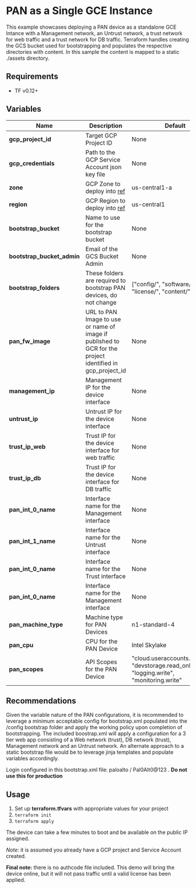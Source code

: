 # PAN as a Single GCE Instance

This example showcases deploying a PAN device as a standalone GCE Intance with a Management network, an Untrust network, a trust network for web traffic and a trust network for DB traffic. Terraform handles creating the GCS bucket used for bootstrapping and populates the respective directories with content. In this sample the content is mapped to a static ./assets directory. 

## Requirements
* TF v0.12+

## Variables

Name   |   Description   |   Default  
--- | --- | --- 
**gcp_project_id** | Target GCP Project ID | None 
**gcp_credentials** | Path to the GCP Service Account json key file | None 
**zone** | GCP Zone to deploy into [ref](https://cloud.google.com/compute/docs/regions-zones/) | us-central1-a 
**region** | GCP Region to deploy into [ref](https://cloud.google.com/compute/docs/regions-zones/) | us-central1 
**bootstrap_bucket** | Name to use for the bootstrap bucket | None 
**bootstrap_bucket_admin** | Email of the GCS Bucket Admin | None 
**bootstrap_folders**  | These folders are required to bootstrap PAN devices, do not change | ["config/", "software/", "license/", "content/"] 
**pan_fw_image** | URL to PAN Image to use or name of image if published to GCR for the project identified in gcp_project_id | None 
**management_ip** | Management IP for the device interface | None 
**untrust_ip**    | Untrust IP for the device interface | None 
**trust_ip_web**  | Trust IP for the device interface for web traffic | None 
**trust_ip_db**   | Trust IP for the device interface for DB traffic | None 
**pan_int_0_name** | Interface name for the Management interface | None 
**pan_int_1_name** | Interface name for the Untrust interface | None 
**pan_int_0_name** | Interface name for the Trust interface | None 
**pan_int_0_name** | Interface name for the Management interface | None 
**pan_machine_type** | Machine type for PAN Devices | n1-standard-4 
**pan_cpu** | CPU for the PAN Device | Intel Skylake 
**pan_scopes** | API Scopes for the PAN Device | "cloud.useraccounts.readonly", "devstorage.read_only", "logging.write", "monitoring.write" 

## Recommendations

Given the variable nature of the PAN configurations, it is recommended to leverage a minimum acceptable config for bootstrap.xml populated into the /config bootstrap folder and apply the working policy upon completion of bootstrapping. The included boostrap.xml will apply a configuration for a 3 tier web app consisting of a Web network (trust), DB network (trust), Management network and an Untrust network. An alternate approach to a static bootstrap file would be to leverage jinja templates and populate variables accordingly. 

Login configured in this bootstrap.xml file: paloalto / Pal0Alt0@123 . **Do not use this for production**

## Usage

1) Set up **terraform.tfvars**  with appropriate values for your project
2) ```terraform init```
3) ```terraform apply```

The device can take a few minutes to boot and be available on the public IP assigned.

*Note:* it is assumed you already have a GCP project and Service Account created.

**Final note:**  there is no authcode file included. This demo will bring the device online, but it will not pass traffic until a valid license has been applied. 
